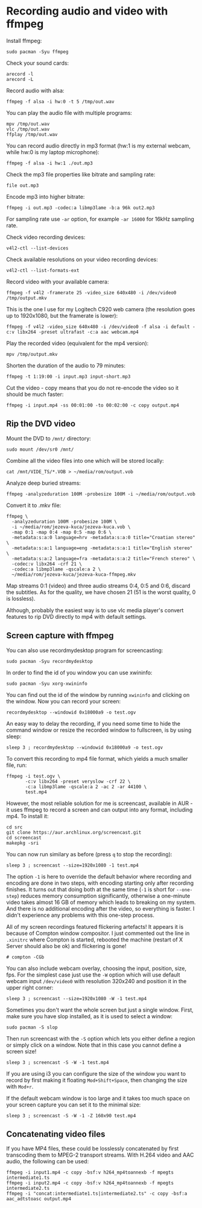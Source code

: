 # Recording audio and video with ffmpeg

Install ffmpeg:
```
sudo pacman -Syu ffmpeg
```

Check your sound cards:
```
arecord -l
arecord -L
```

Record audio with alsa:
```
ffmpeg -f alsa -i hw:0 -t 5 /tmp/out.wav
```

You can play the audio file with multiple programs:
```
mpv /tmp/out.wav 
vlc /tmp/out.wav 
ffplay /tmp/out.wav 
```

You can record audio directly in mp3 format (hw:1 is my external webcam, while hw:0 is my laptop microphone):
```
ffmpeg -f alsa -i hw:1 ./out.mp3
```

Check the mp3 file properties like bitrate and sampling rate:
```
file out.mp3
```

Encode mp3 into higher bitrate:
```
ffmpeg -i out.mp3 -codec:a libmp3lame -b:a 96k out2.mp3
```

For sampling rate use `-ar` option, for example `-ar 16000` for 16kHz sampling rate.

Check video recording devices:
```
v4l2-ctl --list-devices
```

Check available resolutions on your video recording devices:
```
v4l2-ctl --list-formats-ext
```

Record video with your available camera:
```
ffmpeg -f v4l2 -framerate 25 -video_size 640x480 -i /dev/video0 /tmp/output.mkv
```

This is the one I use for my Logitech C920 web camera (the resolution goes up to 1920x1080, but the framerate is lower):
```
ffmpeg -f v4l2 -video_size 640x480 -i /dev/video0 -f alsa -i default -c:v libx264 -preset ultrafast -c:a aac webcam.mp4
```

Play the recorded video (equivalent for the mp4 version):
```
mpv /tmp/output.mkv 
```

Shorten the duration of the audio to 79 minutes:
```
ffmpeg -t 1:19:00 -i input.mp3 input-short.mp3
``` 

Cut the video - copy means that you do not re-encode the video so it should be much faster:
```
ffmpeg -i input.mp4 -ss 00:01:00 -to 00:02:00 -c copy output.mp4
```

## Rip the DVD video

Mount the DVD to `/mnt/` directory:
```
sudo mount /dev/sr0 /mnt/
```

Combine all the video files into one which will be stored locally:
```
cat /mnt/VIDE_TS/*.VOB > ~/media/rom/output.vob
```

Analyze deep buried streams:
```
ffmpeg -analyzeduration 100M -probesize 100M -i ~/media/rom/output.vob
```

Convert it to .mkv file:
```
ffmpeg \
  -analyzeduration 100M -probesize 100M \
  -i ~/media/rom/jezeva-kuca/jezeva-kuca.vob \
  -map 0:1 -map 0:4 -map 0:5 -map 0:6 \
  -metadata:s:a:0 language=hrv -metadata:s:a:0 title="Croatian stereo" \
  -metadata:s:a:1 language=eng -metadata:s:a:1 title="English stereo" \
  -metadata:s:a:2 language=fra -metadata:s:a:2 title="French stereo" \
  -codec:v libx264 -crf 21 \
  -codec:a libmp3lame -qscale:a 2 \
  ~/media/rom/jezeva-kuca/jezeva-kuca-ffmpeg.mkv
```

Map streams 0:1 (video) and three audio streams 0:4, 0:5 and 0:6, discard the subtitles. As for the quality, we have chosen 21 (51 is the worst quality, 0 is lossless).

Although, probably the easiest way is to use vlc media player's convert features to rip DVD directly to mp4 with default settings.

## Screen capture with ffmpeg

You can also use recordmydesktop program for screencasting:
```
sudo pacman -Syu recordmydesktop
```

In order to find the id of you window you can use xwininfo:
```
sudo pacman -Syu xorg-xwininfo
```

You can find out the id of the window by running `xwininfo` and clicking on the window. Now you can record your screen:
```
recordmydesktop --windowid 0x18000a9 -o test.ogv
```

An easy way to delay the recording, if you need some time to hide the command window or resize the recorded window to fullscreen, is by using sleep:
```
sleep 3 ; recordmydesktop --windowid 0x18000a9 -o test.ogv
```

To convert this recording to mp4 file format, which yields a much smaller file, run:
```
ffmpeg -i test.ogv \
       -c:v libx264 -preset veryslow -crf 22 \
       -c:a libmp3lame -qscale:a 2 -ac 2 -ar 44100 \
       test.mp4
```

However, the most reliable solution for me is screencast, available in AUR - it uses ffmpeg to record a screen and can output into any format, including mp4. To install it:
```
cd src
git clone https://aur.archlinux.org/screencast.git
cd screencast
makepkg -sri
```

You can now run similary as before (press `q` to stop the recording):
```
sleep 3 ; screencast --size=1920x1080 -1 test.mp4
```

The option `-1` is here to override the default behavior where recording and encoding are done in two steps, with encoding starting only after recording finishes. It turns out that doing both at the same time (`-1` is short for `--one-step`) reduces memory consumption significantly, otherwise a one-minute video takes almost 16 GB of memory which leads to breaking on my system. And there is no additional encoding after the video, so everything is faster. I didn't experience any problems with this one-step process.

All of my screen recordings featured flickering artefacts! It appears it is because of Compton window compositor. I just commented out the line in `.xinitrc` where Compton is started, rebooted the machine (restart of X Server should also be ok) and flickering is gone!
```
# compton -CGb 
```

You can also include webcam overlay, choosing the input, position, size, fps. For the simplest case just use the `-W` option which will use default webcam input `/dev/video0` with resolution 320x240 and position it in the upper right corner:
```
sleep 3 ; screencast --size=1920x1080 -W -1 test.mp4
```

Sometimes you don't want the whole screen but just a single window. First, make sure you have slop installed, as it is used to select a window:
```
sudo pacman -S slop
```

Then run screencast with the `-S` option which lets you either define a region or simply click on a window. Note that in this case you cannot define a screen size!
```
sleep 3 ; screencast -S -W -1 test.mp4
```

If you are using i3 you can configure the size of the window you want to record by first making it floating `Mod+Shift+Space`, then changing the size with `Mod+r`.

If the default webcam window is too large and it takes too much space on your screen capture you can set it to the minimal size:
```
sleep 3 ; screencast -S -W -1 -Z 160x90 test.mp4
```

## Concatenating video files

If you have MP4 files, these could be losslessly concatenated by first transcoding them to MPEG-2 transport streams. With H.264 video and AAC audio, the following can be used:
```
ffmpeg -i input1.mp4 -c copy -bsf:v h264_mp4toannexb -f mpegts intermediate1.ts
ffmpeg -i input2.mp4 -c copy -bsf:v h264_mp4toannexb -f mpegts intermediate2.ts
ffmpeg -i "concat:intermediate1.ts|intermediate2.ts" -c copy -bsf:a aac_adtstoasc output.mp4
```

